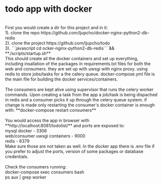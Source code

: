 # todo app with docker
<br/>
First you would create a dir for this project and in it:</br>
1). clone the repo https://github.com/ljupcho/docker-nginx-python2-db-redis<br/>
2). clone the project https://github.com/ljupcho/todo<br/>
3). ```javascript cd ocker-nginx-python2-db-redis``` && **./scripts/startup.sh** <br/>
This should create all the docker containers and set up everything, including insallation of the packages in requirements.txt files for both the web and consumers. they are set up with uwsgi with nginx proxy. using redis to store jobs/tasks for a the celery queue. docker-compose.yml file is the main file for building the docker services/containers.
<br/><br/>
The consumers are kept alive using supervisor that runs the celery worker commands.
Upon creating a task from the app a job/task is being dispached in redis and a consumer picks it up through the celery queue system. if change is made only restarting the consumer's docker container is enough with: **docker-compose restart consumers**
<br/><br/>
You would access the app in browser with **http://localhost:8081/todolist/** and ports are exposed to:<br/>
 mysql docker - 3306<br/>
 web/consumer uwsgi containers - 9000<br/>
 redis - 6379<br/>
 Make sure those are not taken as well. In the docker app there is .env file if you prefer to adjust the ports, version of some packages or database credentials.
<br /><br />
Check the consumers running:<br />
docker-compose exec consumers bash<br />
ps aux | grep worker<br />
<br /><br />
